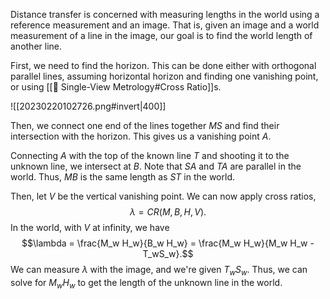 Distance transfer is concerned with measuring lengths in the world using a reference measurement and an image. That is, given an image and a world measurement of a line in the image, our goal is to find the world length of another line.

First, we need to find the horizon. This can be done either with orthogonal parallel lines, assuming horizontal horizon and finding one vanishing point, or using [[📏 Single-View Metrology#Cross Ratio]]s.

![[20230220102726.png#invert|400]]

Then, we connect one end of the lines together $MS$ and find their intersection with the horizon. This gives us a vanishing point $A$.

Connecting $A$ with the top of the known line $T$ and shooting it to the unknown line, we intersect at $B$. Note that $SA$ and $TA$ are parallel in the world. Thus, $MB$ is the same length as $ST$ in the world.

Then, let $V$ be the vertical vanishing point. We can now apply cross ratios, $$\lambda = CR(M, B, H, V).$$ In the world, with $V$ at infinity, we have $$\lambda = \frac{M_w H_w}{B_w H_w} = \frac{M_w H_w}{M_w H_w - T_wS_w}.$$ We can measure $\lambda$ with the image, and we're given $T_wS_w$. Thus, we can solve for $M_wH_w$ to get the length of the unknown line in the world.